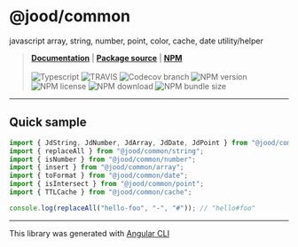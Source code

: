 # @jood/common

javascript array, string, number, point, color, cache, date utility/helper

> __[Documentation](https://molgga.github.io/jood-common)__
| __[Package source](https://github.com/molgga/jood-common/tree/master/projects/packages)__
| __[NPM](https://www.npmjs.com/package/@jood/common)__
\
\
![Typescript](https://img.shields.io/static/v1.svg?label=&style=flat-square&logoColor=white&color=3178c6&logo=typescript&message=Typescript)
![TRAVIS](https://travis-ci.org/molgga/jood-common.svg?branch=master)
![Codecov branch](https://img.shields.io/codecov/c/github/molgga/jood-common/master)
![NPM version](https://img.shields.io/npm/v/@jood/common.svg)
![NPM license](https://img.shields.io/npm/l/@jood/common)
![NPM download](https://img.shields.io/npm/dt/@jood/common)
![NPM bundle size](https://img.shields.io/bundlephobia/min/@jood/common)

---

## Quick sample

```typescript
import { JdString, JdNumber, JdArray, JdDate, JdPoint } from "@jood/common";
import { replaceAll } from "@jood/common/string";
import { isNumber } from "@jood/common/number";
import { insert } from "@jood/common/array";
import { toFormat } from "@jood/common/date";
import { isIntersect } from "@jood/common/point";
import { TTLCache } from "@jood/common/cache";

console.log(replaceAll("hello-foo", "-", "#")); // "hello#foo"
```

---

This library was generated with [Angular CLI](https://github.com/angular/angular-cli)